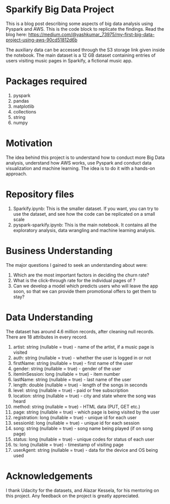 # Sparkify Big Data Project
This is a blog post describing some aspects of big data analysis using Pyspark and AWS. This is the code block to replicate the findings. Read the blog here: https://medium.com/@yashkumar_73975/my-first-big-data-project-using-aws-90cd51812d6b

The auxiliary data can be accessed through the S3 storage link given inside the notebook. The main dataset is a 12 GB dataset containing entries of users visiting music pages in Sparkify, a fictional music app.

# Packages required
1. pyspark
2. pandas
3. matplotlib
4. collections
5. string
6. numpy

# Motivation
The idea behind this project is to understand how to conduct more Big Data analysis, understand how AWS works, use Pyspark and conduct data visualization and machine learning. The idea is to do it with a hands-on approach.

# Repository files
1. Sparkify.ipynb: This is the smaller dataset. If you want, you can try to use the dataset, and see how the code can be replicated on a small scale
2. pyspark-sparkify.ipynb: This is the main notebook. It contains all the exploratory analysis, data wrangling and machine learning analysis.

# Business Understanding
The major questions I gained to seek an understanding about were:

1) Which are the most important factors in deciding the churn rate?
2) What is the click-through rate for the individual pages of ?
3) Can we develop a model which predicts users who will leave the app soon, so that we can provide them promotional offers to get them to stay? 

# Data Understanding
The dataset has around 4.6 million records, after cleaning null records. There are 18 attributes in every record. 

1. artist: string (nullable = true) - name of the artist, if a music page is visited
2. auth: string (nullable = true) - whether the user is logged in or not
3. firstName: string (nullable = true) - first name of the user
4. gender: string (nullable = true) - gender of the user
5. itemInSession: long (nullable = true) - item number
6. lastName: string (nullable = true) - last name of the user
7. length: double (nullable = true) - length of the songs in seconds
8. level: string (nullable = true) - paid or free subscription
9. location: string (nullable = true) - city and state where the song was heard
10. method: string (nullable = true) - HTML data (PUT, GET etc.)
11. page: string (nullable = true) - which page is being visited by the user
12. registration: long (nullable = true) - unique id for each user
13. sessionId: long (nullable = true) - unique id for each session
14. song: string (nullable = true) - song name being played (if on song page)
15. status: long (nullable = true) - unique codes for status of each user
16. ts: long (nullable = true) - timestamp of visiting page
17. userAgent: string (nullable = true) - data for the device and OS being used


# Acknowledgements
I thank Udacity for the datasets, and Alazar Kessela, for his mentoring on this project. Any feedback on the project is greatly appreciated.
